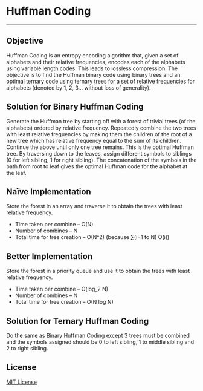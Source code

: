 Huffman Coding
==============

---------------------

Objective
---------

Huffman Coding is an entropy encoding algorithm that, given a set of alphabets and their relative frequencies, encodes each of the alphabets using variable length codes. This leads to lossless compression. The objective is to find the Huffman binary code using binary trees and an optimal ternary code using ternary trees for a set of relative frequencies for alphabets (denoted by 1, 2, 3… without loss of generality).

Solution for Binary Huffman Coding
----------------------------------

Generate the Huffman tree by starting off with a forest of trivial trees (of the alphabets) ordered by relative frequency. Repeatedly combine the two trees with least relative frequencies by making them the children of the root of a new tree which has relative frequency equal to the sum of its children. Continue the above until only one tree remains. This is the optimal Huffman tree. By traversing down to the leaves, assign different symbols to siblings (0 for left sibling, 1 for right sibling). The concatenation of the symbols in the path from root to leaf gives the optimal Huffman code for the alphabet at the leaf.

Naïve Implementation
--------------------
Store the forest in an array and traverse it to obtain the trees with least relative frequency.

+ Time taken per combine – O(N)
+ Number of combines – N
+ Total time for tree creation – O(N^2)    (because ∑(i=1 to N) O(i))

Better Implementation
---------------------

Store the forest in a priority queue and use it to obtain the trees with least relative frequency.

+ Time taken per combine – O(log_2 N)
+ Number of combines – N
+ Total time for tree creation – O(N log N)

Solution for Ternary Huffman Coding
-----------------------------------

Do the same as Binary Huffman Coding except 3 trees must be combined and the symbols assigned should be 0 to left sibling, 1 to middle sibling and 2 to right sibling.


License
-------

[MIT License](http://jay.mit-license.org/2013)
